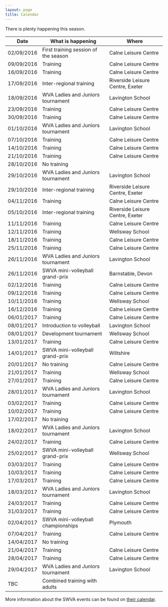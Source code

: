 ```yaml
---
layout: page
title: Calendar
---
```


There is plenty happening this season.


<table>
<tr><th>Date</th><th>What is happening</th><th>Where</th></tr>
<tbody>
<tr><td>02/09/2016</td><td>First training session of the season</td><td>Calne Leisure Centre</td></tr>
<tr><td>09/09/2016</td><td>Training</td><td>Calne Leisure Centre</td></tr>
<tr><td>16/09/2016</td><td>Training</td><td>Calne Leisure Centre</td></tr>
<tr><td>17/09/2016</td><td>Inter-regional training</td><td>Riverside Leisure Centre, Exeter</td></tr>
<tr><td>18/09/2016</td><td>WVA Ladies and Juniors tournament</td><td>Lavington School</td></tr>
<tr><td>23/09/2016</td><td>Training</td><td>Calne Leisure Centre</td></tr>
<tr><td>30/09/2016</td><td>Training</td><td>Calne Leisure Centre</td></tr>
<tr><td>01/10/2016</td><td>WVA Ladies and Juniors tournament</td><td>Lavington School</td></tr>
<tr><td>07/10/2016</td><td>Training</td><td>Calne Leisure Centre</td></tr>
<tr><td>14/10/2016</td><td>Training</td><td>Calne Leisure Centre</td></tr>
<tr><td>21/10/2016</td><td>Training</td><td>Calne Leisure Centre</td></tr>
<tr class="warn"><td>28/10/2016</td><td>No training</td><td>&nbsp;</td></tr>
<tr><td>29/10/2016</td><td>WVA Ladies and Juniors tournament</td><td>Lavington School</td></tr>
<tr><td>29/10/2016</td><td>Inter-regional training</td><td>Riverside Leisure Centre, Exeter</td></tr>
<tr><td>04/11/2016</td><td>Training</td><td>Calne Leisure Centre</td></tr>
<tr><td>05/10/2016</td><td>Inter-regional training</td><td>Riverside Leisure Centre, Exeter</td></tr>
<tr><td>11/11/2016</td><td>Training</td><td>Calne Leisure Centre</td></tr>
<tr><td>12/11/2016</td><td>Training</td><td>Wellsway School</td></tr>
<tr><td>18/11/2016</td><td>Training</td><td>Calne Leisure Centre</td></tr>
<tr><td>25/11/2016</td><td>Training</td><td>Calne Leisure Centre</td></tr>
<tr><td>26/11/2016</td><td>WVA Ladies and Juniors tournament</td><td>Lavington School</td></tr>
<tr><td>26/11/2016</td><td>SWVA mini-volleyball grand-prix</td><td>Barnstable, Devon</td></tr>
<tr><td>02/12/2016</td><td>Training</td><td>Calne Leisure Centre</td></tr>
<tr><td>09/12/2016</td><td>Training</td><td>Calne Leisure Centre</td></tr>
<tr><td>10/11/2016</td><td>Training</td><td>Wellsway School</td></tr>
<tr><td>16/12/2016</td><td>Training</td><td>Calne Leisure Centre</td></tr>
<tr><td>06/01/2017</td><td>Training</td><td>Calne Leisure Centre</td></tr>
<tr><td>08/01/2017</td><td>Introduction to volleyball</td><td>Lavington School</td></tr>
<tr><td>08/01/2017</td><td>Development tournament</td><td>Wellsway School</td></tr>
<tr><td>13/01/2017</td><td>Training</td><td>Calne Leisure Centre</td></tr>
<tr><td>14/01/2017</td><td>SWVA mini-volleyball grand-prix</td><td>Wiltshire</td></tr>
<tr class="warn"><td>20/01/2017</td><td>No training</td><td>Calne Leisure Centre</td></tr>
<tr><td>21/01/2017</td><td>Training</td><td>Wellsway School</td></tr>
<tr><td>27/01/2017</td><td>Training</td><td>Calne Leisure Centre</td></tr>
<tr><td>28/01/2017</td><td>WVA Ladies and Juniors tournament</td><td>Lavington School</td></tr>
<tr><td>03/02/2017</td><td>Training</td><td>Calne Leisure Centre</td></tr>
<tr><td>10/02/2017</td><td>Training</td><td>Calne Leisure Centre</td></tr>
<tr class="warn"><td>17/02/2017</td><td>No training</td><td>&nbsp;</td></tr>
<tr><td>18/02/2017</td><td>WVA Ladies and Juniors tournament</td><td>Lavington School</td></tr>
<tr><td>24/02/2017</td><td>Training</td><td>Calne Leisure Centre</td></tr>
<tr><td>25/02/2017</td><td>SWVA mini-volleyball grand-prix</td><td>Wellsway School</td></tr>
<tr><td>03/03/2017</td><td>Training</td><td>Calne Leisure Centre</td></tr>
<tr><td>10/03/2017</td><td>Training</td><td>Calne Leisure Centre</td></tr>
<tr><td>17/03/2017</td><td>Training</td><td>Calne Leisure Centre</td></tr>
<tr><td>18/03/2017</td><td>WVA Ladies and Juniors tournament</td><td>Lavington School</td></tr>
<tr><td>24/03/2017</td><td>Training</td><td>Calne Leisure Centre</td></tr>
<tr><td>31/03/2017</td><td>Training</td><td>Calne Leisure Centre</td></tr>
<tr><td>02/04/2017</td><td>SWVA mini-volleyball championships</td><td>Plymouth</td></tr>
<tr><td>07/04/2017</td><td>Training</td><td>Calne Leisure Centre</td></tr>
<tr class="warn"><td>14/04/2017</td><td>No training</td><td>&nbsp;</td></tr>
<tr><td>21/04/2017</td><td>Training</td><td>Calne Leisure Centre</td></tr>
<tr><td>28/04/2017</td><td>Training</td><td>Calne Leisure Centre</td></tr>
<tr><td>29/04/2017</td><td>WVA Ladies and Juniors tournament</td><td>Lavington School</td></tr>
<tr><td>TBC</td><td>Combined training with adults</td><td>&nbsp;</td></tr>
</tbody>
</table>

More information about the SWVA events can be found on [their calendar](http://www.swva.org.uk/calendar).
